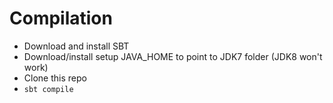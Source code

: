 # Compilation

 * Download and install SBT 
 * Download/install setup JAVA_HOME to point to JDK7 folder (JDK8 won't work)
 * Clone this repo
 * `sbt compile`
